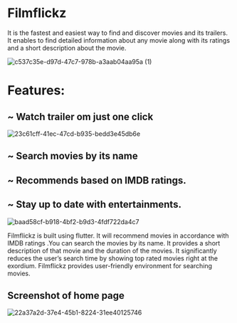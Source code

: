 # Filmflickz 

It is the fastest and easiest way to find and discover movies and its trailers. It
enables to find detailed information about any movie along with its ratings and a short
description about the movie. 

![c537c35e-d97d-47c7-978b-a3aab04aa95a (1)](https://user-images.githubusercontent.com/50547679/95607676-b772b280-0a79-11eb-910b-e1fc8f7d042e.jpg)


# Features:

## ~ Watch trailer om just one click
![23c61cff-41ec-47cd-b935-bedd3e45db6e](https://user-images.githubusercontent.com/50547679/95623179-763acc80-0a92-11eb-9ee6-6e03bf239518.jpg)


## ~ Search movies by its name 
## ~ Recommends based on IMDB ratings.

## ~ Stay up to date with entertainments.

![baad58cf-b918-4bf2-b9d3-4fdf722da4c7](https://user-images.githubusercontent.com/50547679/95607517-77133480-0a79-11eb-9140-6e3d8f33167b.jpg)

Filmflickz is built using flutter. It will recommend movies in accordance with IMDB
ratings .You can search the movies by its name. It provides a short description of that
movie and the duration of the movies. It significantly reduces the user’s search time
by showing top rated movies right at the exordium. Filmflickz provides user-friendly
environment for searching movies.

## Screenshot of home page
![22a37a2d-37e4-45b1-8224-31ee40125746](https://user-images.githubusercontent.com/50547679/95607037-cb69e480-0a78-11eb-9411-1932850240a5.jpg)

